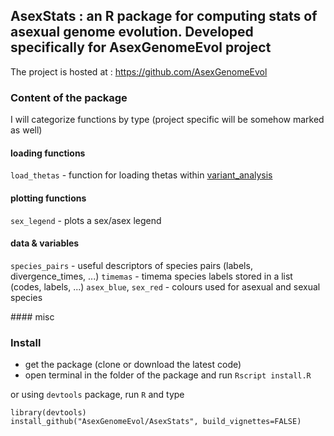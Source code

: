 ## AsexStats : an R package for computing stats of asexual genome evolution. Developed specifically for AsexGenomeEvol project

The project is hosted at : https://github.com/AsexGenomeEvol

### Content of the package

I will categorize functions by type (project specific will be somehow marked as well)

#### loading functions

`load_thetas` - function for loading thetas within [variant_analysis](https://github.com/AsexGenomeEvol/variant_analysis)

#### plotting functions

`sex_legend` - plots a sex/asex legend

#### data & variables

`species_pairs` - useful descriptors of species pairs (labels, divergence_times, ...)
`timemas` - timema species labels stored in a list (codes, labels, ...)
`asex_blue`, `sex_red` - colours used for asexual and sexual species

#### misc

### Install

- get the package (clone or download the latest code)
- open terminal in the folder of the package and run `Rscript install.R`

or using `devtools` package, run `R` and type

```{R}
library(devtools)
install_github("AsexGenomeEvol/AsexStats", build_vignettes=FALSE)
```
